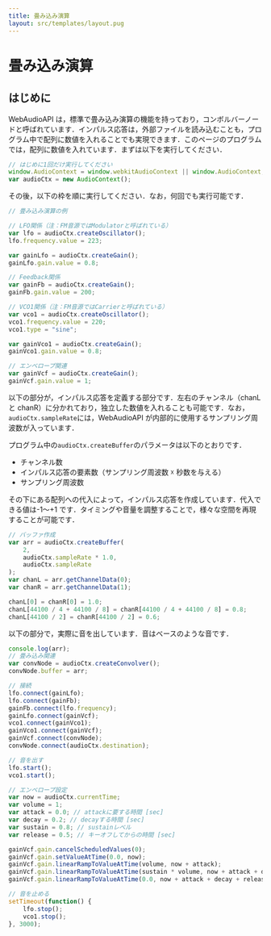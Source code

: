 ```yaml
---
title: 畳み込み演算
layout: src/templates/layout.pug
---
```


# 畳み込み演算

## はじめに

WebAudioAPI は，標準で畳み込み演算の機能を持っており，コンボルバーノードと呼ばれています．インパルス応答は，外部ファイルを読み込むことも，プログラム中で配列に数値を入れることでも実現できます．このページのプログラムでは，配列に数値を入れています．まずは以下を実行してください．

```javascript once editable
// はじめに1回だけ実行してください
window.AudioContext = window.webkitAudioContext || window.AudioContext;
var audioCtx = new AudioContext();
```

その後，以下の枠を順に実行してください．なお，何回でも実行可能です．

```javascript runnable editable
// 畳み込み演算の例

// LFO関係（注：FM音源ではModulatorと呼ばれている）
var lfo = audioCtx.createOscillator();
lfo.frequency.value = 223;

var gainLfo = audioCtx.createGain();
gainLfo.gain.value = 0.8;

// Feedback関係
var gainFb = audioCtx.createGain();
gainFb.gain.value = 200;

// VCO1関係（注：FM音源ではCarrierと呼ばれている）
var vco1 = audioCtx.createOscillator();
vco1.frequency.value = 220;
vco1.type = "sine";

var gainVco1 = audioCtx.createGain();
gainVco1.gain.value = 0.8;

// エンベロープ関連
var gainVcf = audioCtx.createGain();
gainVcf.gain.value = 1;
```

以下の部分が，インパルス応答を定義する部分です．左右のチャンネル（chanL と chanR）に分かれており，独立した数値を入れることも可能です．なお，`audioCtx.sampleRate`には，WebAudioAPI が内部的に使用するサンプリング周波数が入っています．

プログラム中の`audioCtx.createBuffer`のパラメータは以下のとおりです．

-   チャンネル数
-   インパルス応答の要素数（サンプリング周波数 ☓ 秒数を与える）
-   サンプリング周波数

その下にある配列への代入によって，インパルス応答を作成しています．代入できる値は-1〜+1 です．タイミングや音量を調整することで，様々な空間を再現することが可能です．

```javascript runnable editable
// バッファ作成
var arr = audioCtx.createBuffer(
    2,
    audioCtx.sampleRate * 1.0,
    audioCtx.sampleRate
);
var chanL = arr.getChannelData(0);
var chanR = arr.getChannelData(1);

chanL[0] = chanR[0] = 1.0;
chanL[44100 / 4 + 44100 / 8] = chanR[44100 / 4 + 44100 / 8] = 0.8;
chanL[44100 / 2] = chanR[44100 / 2] = 0.6;
```

以下の部分で，実際に音を出しています．音はベースのような音です．

```javascript runnable editable
console.log(arr);
// 畳み込み関連
var convNode = audioCtx.createConvolver();
convNode.buffer = arr;

// 接続
lfo.connect(gainLfo);
lfo.connect(gainFb);
gainFb.connect(lfo.frequency);
gainLfo.connect(gainVcf);
vco1.connect(gainVco1);
gainVco1.connect(gainVcf);
gainVcf.connect(convNode);
convNode.connect(audioCtx.destination);

// 音を出す
lfo.start();
vco1.start();

// エンベロープ設定
var now = audioCtx.currentTime;
var volume = 1;
var attack = 0.0; // attackに要する時間 [sec]
var decay = 0.2; // decayする時間 [sec]
var sustain = 0.8; // sustainレベル
var release = 0.5; // キーオフしてからの時間 [sec]

gainVcf.gain.cancelScheduledValues(0);
gainVcf.gain.setValueAtTime(0.0, now);
gainVcf.gain.linearRampToValueAtTime(volume, now + attack);
gainVcf.gain.linearRampToValueAtTime(sustain * volume, now + attack + decay);
gainVcf.gain.linearRampToValueAtTime(0.0, now + attack + decay + release);

// 音を止める
setTimeout(function() {
    lfo.stop();
    vco1.stop();
}, 3000);
```

</div>
